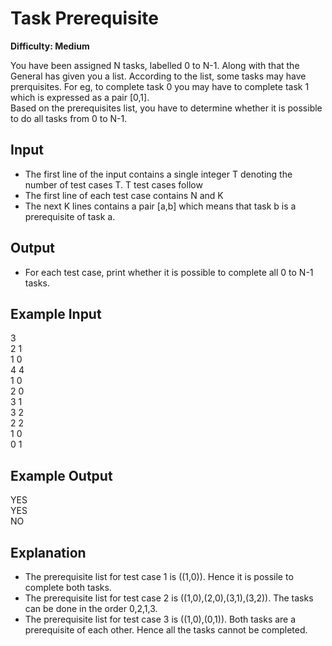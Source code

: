 # Task Prerequisite

**Difficulty: Medium**

You have been assigned N tasks, labelled 0 to N-1. Along with that the General has given you a list. According to the list, some tasks may have prerquisites. For eg, to complete task 0 you may have to complete task 1 which is expressed as a pair [0,1]. <br/>
Based on the prerequisites list, you have to determine whether it is possible to do all tasks from 0 to N-1.

## Input

- The first line of the input contains a single integer T denoting the number of test cases T. T test cases follow
- The first line of each test case contains N and K
- The next K lines contains a pair [a,b] which means that task b is a prerequisite of task a.

## Output

- For each test case, print whether it is possible to complete all 0 to N-1 tasks.

## Example Input

3 <br/>
2 1 <br/>
1 0 <br/>
4 4 <br/>
1 0 <br/>
2 0 <br/>
3 1 <br/>
3 2 <br/>
2 2 <br/>
1 0 <br/>
0 1

## Example Output

YES <br/>
YES <br/>
NO

## Explanation

- The prerequisite list for test case 1 is ((1,0)). Hence it is possile to complete both tasks.
- The prerequisite list for test case 2 is ((1,0),(2,0),(3,1),(3,2)). The tasks can be done in the order 0,2,1,3.
- The prerequisite list for test case 3 is ((1,0),(0,1)). Both tasks are a prerequisite of each other. Hence all the tasks cannot be completed.
